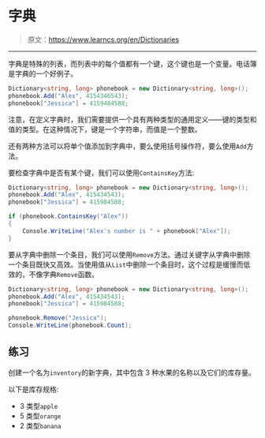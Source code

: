 # 字典

> 原文：<https://www.learncs.org/en/Dictionaries>

* * *

字典是特殊的列表，而列表中的每个值都有一个键，这个键也是一个变量。电话簿是字典的一个好例子。

```cs
Dictionary<string, long> phonebook = new Dictionary<string, long>();
phonebook.Add("Alex", 4154346543);
phonebook["Jessica"] = 4159484588; 
```

注意，在定义字典时，我们需要提供一个具有两种类型的通用定义——键的类型和值的类型。在这种情况下，键是一个字符串，而值是一个整数。

还有两种方法可以将单个值添加到字典中，要么使用括号操作符，要么使用`Add`方法。

要检查字典中是否有某个键，我们可以使用`ContainsKey`方法:

```cs
Dictionary<string, long> phonebook = new Dictionary<string, long>();
phonebook.Add("Alex", 415434543);
phonebook["Jessica"] = 415984588;

if (phonebook.ContainsKey("Alex"))
{
    Console.WriteLine("Alex's number is " + phonebook["Alex"]);
} 
```

要从字典中删除一个条目，我们可以使用`Remove`方法。通过关键字从字典中删除一个条目既快又高效。当使用值从`List`中删除一个条目时，这个过程是缓慢而低效的，不像字典`Remove`函数。

```cs
Dictionary<string, long> phonebook = new Dictionary<string, long>();
phonebook.Add("Alex", 415434543);
phonebook["Jessica"] = 415984588;

phonebook.Remove("Jessica");
Console.WriteLine(phonebook.Count); 
```

## 练习

创建一个名为`inventory`的新字典，其中包含 3 种水果的名称以及它们的库存量。

以下是库存规格:

*   3 类型`apple`
*   5 类型`orange`
*   2 类型`banana`